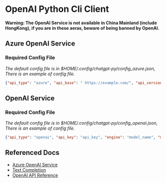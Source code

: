 # OpenAI Python Cli Client
**Warning: The OpenAI Service is not available in China Mainland (include HongKong), if you are in these aeras, beware of being banned by OpenAI.**
## Azure OpenAI Service
### Required Config File
*The default config file is in $HOME/.config/chatgpt-py/config_azure.json, There is an example of config file.*
```json
{"api_type": "azure", "api_base": " https://example.com/", "api_version": "api_version", "api_key": "api_key", "engine": "your_model", "max_tokens": max_tokens, "temperature": temperature, "timeout": timeout}
```
## OpenAI Service
### Required Config File
*The default config file is in $HOME/.config/chatgpt-py/config_openai.json, There is an example of config file.*
```json
{"api_type": "openai", "api_key": "api_key", "engine": "model_name", "max_tokens": max_tokens, "temperature": temperature, "timeout": timeout}
```
## Referenced Docs
- [Azure OpenAI Service](https://learn.microsoft.com/en-us/azure/cognitive-services/openai/quickstart?tabs=command-line&pivots=programming-language-studio)  
- [Text Completion](https://platform.openai.com/docs/guides/completion)
- [OpenAI API Reference](https://platform.openai.com/docs/api-reference/completions/create)
